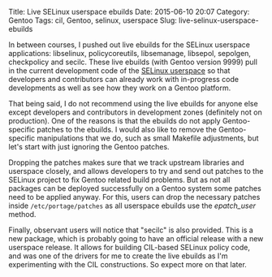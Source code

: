 Title: Live SELinux userspace ebuilds
Date: 2015-06-10 20:07
Category: Gentoo
Tags: cil, Gentoo, selinux, userspace
Slug: live-selinux-userspace-ebuilds

In between courses, I pushed out live ebuilds for the SELinux userspace
applications: libselinux, policycoreutils, libsemanage, libsepol,
sepolgen, checkpolicy and secilc. These live ebuilds (with Gentoo
version 9999) pull in the current development code of the [SELinux
userspace](https://github.com/SELinuxProject/selinux) so that developers
and contributors can already work with in-progress code developments as
well as see how they work on a Gentoo platform.

<!-- PELICAN_END_SUMMARY -->

That being said, I do not recommend using the live ebuilds for anyone
else except developers and contributors in development zones (definitely
not on production). One of the reasons is that the ebuilds do not apply
Gentoo-specific patches to the ebuilds. I would also like to remove the
Gentoo-specific manipulations that we do, such as small Makefile
adjustments, but let's start with just ignoring the Gentoo patches.

Dropping the patches makes sure that we track upstream libraries and
userspace closely, and allows developers to try and send out patches to
the SELinux project to fix Gentoo related build problems. But as not all
packages can be deployed successfully on a Gentoo system some patches
need to be applied anyway. For this, users can drop the necessary
patches inside `/etc/portage/patches` as all userspace ebuilds use the
*epatch\_user* method.

Finally, observant users will notice that "secilc" is also provided.
This is a new package, which is probably going to have an official
release with a new userspace release. It allows for building CIL-based
SELinux policy code, and was one of the drivers for me to create the
live ebuilds as I'm experimenting with the CIL constructions. So expect
more on that later.

